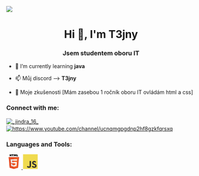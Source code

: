 ![](https://gifdb.com/images/high/black-guy-running-away-3heexnvy6jso9obv.webp)
<h1 align="center">Hi 👋, I'm T3jny</h1>
<h3 align="center">Jsem studentem oboru IT</h3>

- 🌱 I’m currently learning **java**

- 📫 Můj discord --> **T3jny**

- 📄 Moje zkušenosti [Mám zasebou 1 ročník oboru IT ovládám html a css]

<h3 align="left">Connect with me:</h3>
<p align="left">
<a href="https://instagram.com/_jindra_16_" target="blank"><img align="center" src="https://raw.githubusercontent.com/rahuldkjain/github-profile-readme-generator/master/src/images/icons/Social/instagram.svg" alt="_jindra_16_" height="30" width="40" /></a>
<a href="https://www.youtube.com/c/https://www.youtube.com/channel/ucnqmgpgdnp2hf8gzkfqrsxq" target="blank"><img align="center" src="https://raw.githubusercontent.com/rahuldkjain/github-profile-readme-generator/master/src/images/icons/Social/youtube.svg" alt="https://www.youtube.com/channel/ucnqmgpgdnp2hf8gzkfqrsxq" height="30" width="40" /></a>
</p>

<h3 align="left">Languages and Tools:</h3>
<p align="left"> <a href="https://www.w3.org/html/" target="_blank" rel="noreferrer"> <img src="https://raw.githubusercontent.com/devicons/devicon/master/icons/html5/html5-original-wordmark.svg" alt="html5" width="40" height="40"/> </a> <a href="https://developer.mozilla.org/en-US/docs/Web/JavaScript" target="_blank" rel="noreferrer"> <img src="https://raw.githubusercontent.com/devicons/devicon/master/icons/javascript/javascript-original.svg" alt="javascript" width="40" height="40"/> </a> </p>
